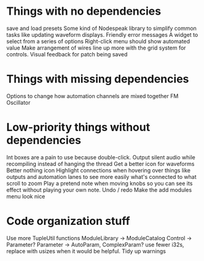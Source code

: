 # Things with no dependencies
save and load presets
Some kind of Nodespeak library to simplify common tasks like updating waveform displays.
Friendly error messages
A widget to select from a series of options
Right-click menu should show automated value
Make arrangement of wires line up more with the grid system for controls.
Visual feedback for patch being saved

# Things with missing dependencies
Options to change how automation channels are mixed together
FM Oscillator

# Low-priority things without dependencies
Int boxes are a pain to use because double-click.
Output silent audio while recompiling instead of hanging the thread
Get a better icon for waveforms
Better nothing icon
Highlight connections when hovering over things like outputs and automation
  lanes to see more easily what's connected to what
scroll to zoom
Play a pretend note when moving knobs so you can see its effect without playing your own note.
Undo / redo
Make the add modules menu look nice

# Code organization stuff
Use more TupleUtil functions
ModuleLibrary -> ModuleCatalog
Control -> Parameter?
Parameter -> AutoParam, ComplexParam?
use fewer i32s, replace with usizes when it would be helpful.
Tidy up warnings
